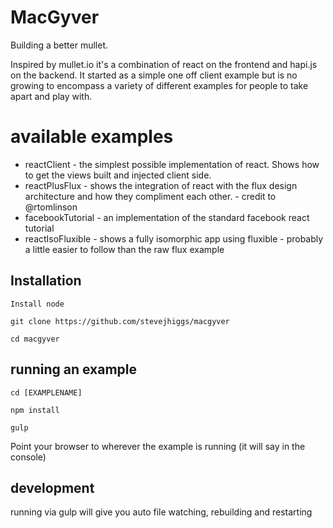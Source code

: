 # MacGyver

Building a better mullet.

Inspired by mullet.io it's a combination of react on the frontend and hapi.js on the backend. It started as a simple one off client example
but is no growing to encompass a variety of different examples for people to take apart and play with.

# available examples

* reactClient - the simplest possible implementation of react. Shows how to get the views built and injected client side.
* reactPlusFlux - shows the integration of react with the flux design architecture and how they compliment each other. - credit to @rtomlinson
* facebookTutorial - an implementation of the standard facebook react tutorial
* reactIsoFluxible - shows a fully isomorphic app using fluxible - probably a little easier to follow than the raw flux example

## Installation

    Install node

    git clone https://github.com/stevejhiggs/macgyver

    cd macgyver

## running an example

    cd [EXAMPLENAME]

    npm install

    gulp

Point your browser to wherever the example is running (it will say in the console)

## development

running via gulp will give you auto file watching, rebuilding and restarting




